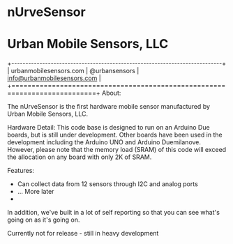 # nUrveSensor
# Urban Mobile Sensors, LLC
+---------------------------------------------------------------------------+
|   urbanmobilesensors.com | @urbansensors | info@urbanmobilesensors.com    |
+===========================================================================+
About:

The nUrveSensor is the first hardware mobile sensor manufactured by Urban Mobile Sensors, LLC.

Hardware Detail:
This code base is designed to run on an Arduino Due boards, but is still under development.
Other boards have been used in the development including the Arduino UNO and Arduino Duemilanove. However, please note that the memory load (SRAM) of this code will exceed the allocation on any board with only 2K of SRAM.

Features:
- Can collect data from 12 sensors through I2C and analog ports
- ... More later 
- 

In addition, we've built in a lot of self reporting so that you can see what's going on as it's going on.

Currently not for release - still in heavy development
